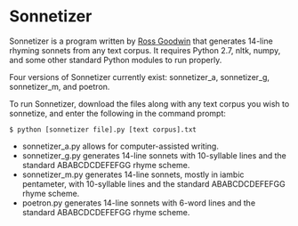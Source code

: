 Sonnetizer
==========

Sonnetizer is a program written by [Ross Goodwin](http://rossgoodwin.com) that generates 14-line rhyming sonnets from any text corpus. It requires Python 2.7, nltk, numpy, and some other standard Python modules to run properly.

Four versions of Sonnetizer currently exist: sonnetizer\_a, sonnetizer\_g, sonnetizer\_m, and poetron.

To run Sonnetizer, download the files along with any text corpus you wish to sonnetize, and enter the following in the command prompt:

    $ python [sonnetizer file].py [text corpus].txt

* sonnetizer\_a.py allows for computer-assisted writing.
* sonnetizer\_g.py generates 14-line sonnets with 10-syllable lines and the standard ABABCDCDEFEFGG rhyme scheme.
* sonnetizer\_m.py generates 14-line sonnets, mostly in iambic pentameter, with 10-syllable lines and the standard ABABCDCDEFEFGG rhyme scheme.
* poetron.py generates 14-line sonnets with 6-word lines and the standard ABABCDCDEFEFGG rhyme scheme.

